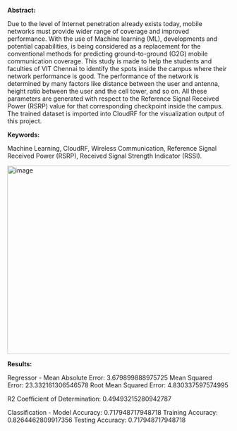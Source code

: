 **Abstract:**

Due to the level of Internet penetration already exists today, mobile networks must provide wider range of coverage and improved performance. With the use of Machine learning (ML), developments and potential capabilities, is being considered as a replacement for the conventional methods for predicting ground-to-ground (G2G) mobile communication coverage. 
This study is made to help the students and faculties of VIT Chennai to identify the spots inside the campus where their network performance is good. The performance of the network is determined by many factors like distance between the user and antenna, height ratio between the user and the cell tower, and so on. 
All these parameters are generated with respect to the Reference Signal Received Power (RSRP) value for that corresponding checkpoint inside the campus. The trained dataset is imported into CloudRF for the visualization output of this project.

**Keywords:**

Machine Learning,	CloudRF, Wireless Communication, Reference Signal Received Power (RSRP), Received Signal Strength Indicator (RSSI).

<img width="940" height="428" alt="image" src="https://github.com/user-attachments/assets/2d9fc925-07db-46e0-a0a5-0739d12762dc" />

**Results:**

Regressor -
Mean Absolute Error: 3.679899888975725
Mean Squared Error: 23.332161306546578
Root Mean Squared Error: 4.830337597574995

R2 Coefficient of Determination:  0.49493215280942787

Classification -
Model Accuracy: 0.717948717948718
Training Accuracy: 0.8264462809917356
Testing Accuracy: 0.717948717948718


